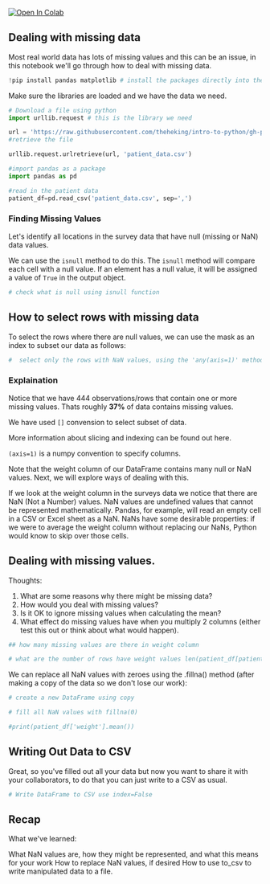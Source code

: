 <a href="https://colab.research.google.com/github/theheking/intro-to-python/blob/gh-pages/4_Missing.ipynb" target="_parent"><img src="https://colab.research.google.com/assets/colab-badge.svg" alt="Open In Colab"/></a>

## Dealing with missing data

Most real world data has lots of missing values and this can be an issue, in this notebook we'll go through how to deal with missing data.




```python
!pip install pandas matplotlib # install the packages directly into the notebook

```

Make sure the libraries are loaded and we have the data we need.



```python
# Download a file using python
import urllib.request # this is the library we need 

url = 'https://raw.githubusercontent.com/theheking/intro-to-python/gh-pages/docs/patient_data.csv'
#retrieve the file

urllib.request.urlretrieve(url, 'patient_data.csv')

#import pandas as a package
import pandas as pd 

#read in the patient data 
patient_df=pd.read_csv('patient_data.csv', sep=',')
```

### Finding Missing Values
Let's identify all locations in the survey data that have null (missing or NaN) data values. 


We can use the `isnull` method to do this. The `isnull` method will compare each cell with a null value. If an element has a null value, it will be assigned a value of `True` in the output object.


```python
# check what is null using isnull function 

```

## How to select rows with missing data

To select the rows where there are null values, we can use the mask as an index to subset our data as follows:




```python
#  select only the rows with NaN values, using the 'any(axis=1)' method
```

### Explaination
Notice that we have 444 observations/rows that contain one or more missing values. Thats roughly **37%** of data contains missing values.

We have used `[]` convension to select subset of data.

More information about slicing and indexing can be found out here.

`(axis=1)` is a numpy convention to specify columns.

Note that the weight column of our DataFrame contains many null or NaN values. Next, we will explore ways of dealing with this.

If we look at the weight column in the surveys data we notice that there are NaN (Not a Number) values. NaN values are undefined values that cannot be represented mathematically. Pandas, for example, will read an empty cell in a CSV or Excel sheet as a NaN. NaNs have some desirable properties: if we were to average the weight column without replacing our NaNs, Python would know to skip over those cells.






## Dealing with missing values.

Thoughts: 

1. What are some reasons why there might be missing data?
2. How would you deal with missing values?
3. Is it OK to ignore missing values when calculating the mean?
4. What effect do missing values have when you multiply 2 columns (either test this out or think about what would happen).


```python
## how many missing values are there in weight column
```


```python
# what are the number of rows have weight values len(patient_df[patient_df.weight> 0])

```

We can replace all NaN values with zeroes using the .fillna() method (after making a copy of the data so we don't lose our work): 


```python
# create a new DataFrame using copy

# fill all NaN values with fillna(0)

#print(patient_df['weight'].mean())

```

## Writing Out Data to CSV

Great, so you've filled out all your data but now you want to share it with your collaborators, to do that you can just write to a CSV as usual.


```python
# Write DataFrame to CSV use index=False
```

## Recap
What we've learned:

What NaN values are, how they might be represented, and what this means for your work
How to replace NaN values, if desired
How to use to_csv to write manipulated data to a file.

